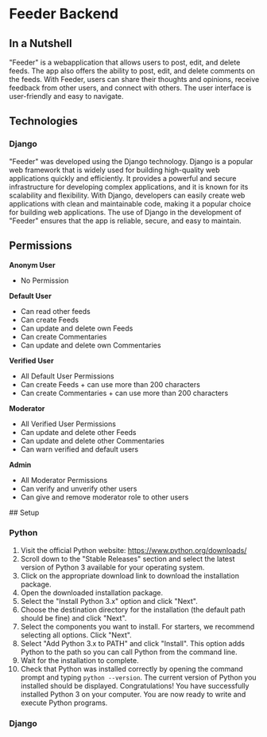 # Feeder Backend

## In a Nutshell
"Feeder" is a webapplication that allows users to post, edit, and delete feeds. The app also offers the ability to post, edit, and delete comments on the feeds. With Feeder, users can share their thoughts and opinions, receive feedback from other users, and connect with others. The user interface is user-friendly and easy to navigate.

## Technologies
### Django
"Feeder" was developed using the Django technology. Django is a popular web framework that is widely used for building high-quality web applications quickly and efficiently. It provides a powerful and secure infrastructure for developing complex applications, and it is known for its scalability and flexibility. With Django, developers can easily create web applications with clean and maintainable code, making it a popular choice for building web applications. The use of Django in the development of "Feeder" ensures that the app is reliable, secure, and easy to maintain.


## Permissions
**Anonym User**
- No Permission

**Default User**
- Can read other feeds
- Can create Feeds
- Can update and delete own Feeds
- Can create Commentaries
- Can update and delete own Commentaries

**Verified User**
- All Default User Permissions
- Can create Feeds + can use more than 200 characters
- Can create Commentaries + can use more than 200 characters

**Moderator**
- All Verified User Permissions
- Can update and delete other Feeds
- Can update and delete other Commentaries
- Can warn verified and default users

**Admin**
- All Moderator Permissions
- Can verify and unverify other users
- Can give and remove moderator role to other users

## Setup
### Python
1. Visit the official Python website: https://www.python.org/downloads/
2. Scroll down to the "Stable Releases" section and select the latest version of Python 3 available for your operating system.
3. Click on the appropriate download link to download the installation package.
4. Open the downloaded installation package.
5. Select the "Install Python 3.x" option and click "Next".
6. Choose the destination directory for the installation (the default path should be fine) and click "Next".
7. Select the components you want to install. For starters, we recommend selecting all options. Click "Next".
8. Select "Add Python 3.x to PATH" and click "Install". This option adds Python to the path so you can call Python from the command line.
9. Wait for the installation to complete.
10. Check that Python was installed correctly by opening the command prompt and typing ```python --version```. The current version of Python you installed should be displayed.
Congratulations! You have successfully installed Python 3 on your computer. You are now ready to write and execute Python programs.

### Django

